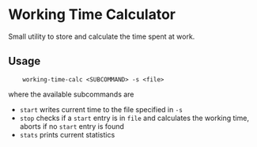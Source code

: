 # Working Time Calculator

Small utility to store and calculate the time spent at work.

## Usage

```
    working-time-calc <SUBCOMMAND> -s <file>
```

where the available subcommands are

  - `start` writes current time to the file specified in `-s`
  - `stop` checks if a `start` entry is in `file` and calculates the working time, aborts if no `start` entry is found
  - `stats` prints current statistics 

